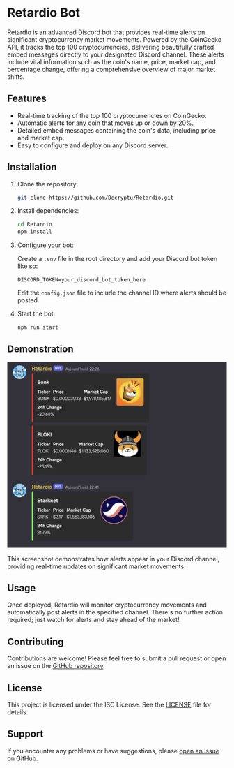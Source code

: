 # Retardio Bot

Retardio is an advanced Discord bot that provides real-time alerts on significant cryptocurrency market movements. Powered by the CoinGecko API, it tracks the top 100 cryptocurrencies, delivering beautifully crafted embed messages directly to your designated Discord channel. These alerts include vital information such as the coin's name, price, market cap, and percentage change, offering a comprehensive overview of major market shifts.

## Features

- Real-time tracking of the top 100 cryptocurrencies on CoinGecko.
- Automatic alerts for any coin that moves up or down by 20%.
- Detailed embed messages containing the coin's data, including price and market cap.
- Easy to configure and deploy on any Discord server.

## Installation

1. Clone the repository:

    ```bash
    git clone https://github.com/Decryptu/Retardio.git
    ```

2. Install dependencies:

    ```bash
    cd Retardio
    npm install
    ```

3. Configure your bot:

    Create a `.env` file in the root directory and add your Discord bot token like so:

    ```plaintext
    DISCORD_TOKEN=your_discord_bot_token_here
    ```

    Edit the `config.json` file to include the channel ID where alerts should be posted.

4. Start the bot:

    ```bash
    npm run start
    ```

## Demonstration

![Retardio Bot in action](/images/screen.jpeg)

This screenshot demonstrates how alerts appear in your Discord channel, providing real-time updates on significant market movements.

## Usage

Once deployed, Retardio will monitor cryptocurrency movements and automatically post alerts in the specified channel. There's no further action required; just watch for alerts and stay ahead of the market!

## Contributing

Contributions are welcome! Please feel free to submit a pull request or open an issue on the [GitHub repository](https://github.com/Decryptu/Retardio/issues).

## License

This project is licensed under the ISC License. See the [LICENSE](LICENSE) file for details.

## Support

If you encounter any problems or have suggestions, please [open an issue](https://github.com/Decryptu/Retardio/issues) on GitHub.
